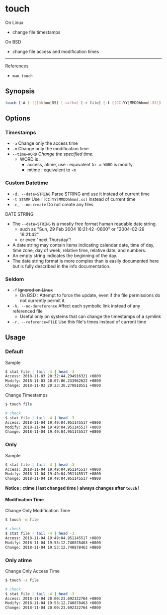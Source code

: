 # touch

On Linux

- change file timestamps

On BSD

- change file access and modification times

---

References

- `man touch`

## Synopsis

```bash
touch [-A [-][[hh]mm]SS] [-acfhm] [-r file] [-t [[CC]YY]MMDDhhmm[.SS]] file ...
```

## Options

### Timestamps

- `-a` Change only the access time
- `-m` Change only the modification time
- `--time=WORD` _Change the specified time_.
    - WORD is :
        - access, atime, use : equivalent to `-a WORD` is modify
        - mtime : equivalent to `-m`

### Custom Datetime

- `-d, --date=STRING` Parse STRING and use it instead of current time
- `-t STAMP` Use `[[CC]YY]MMDDhhmm[.ss]` instead of current time
- `-c, --no-create` Do not create any files

DATE STRING

- The `--date=STRING` is a mostly free format human readable date string.
    - such as "Sun, 29 Feb 2004 16:21:42 -0800" or "2004-02-29 16:21:42"
    - or even "next Thursday"!
- A date string may contain items indicating calendar date, time of day, time zone, day of week, relative time, relative date, and numbers.
- An empty string indicates the beginning of the day.
- The date string format is more complex than is easily documented here but is fully described in the info documentation.

### Seldom

- `-f` ~~Ignored on Linux~~
    - On BSD : Attempt to force the update, even if the file permissions do not currently permit it.
- `-h, --no-dereference` Affect each symbolic link instead of any referenced file
    - Useful only on systems that can change the  timestamps of a symlink
- `-r, --reference=FILE` Use this file's times instead of current time

## Usage

### Default

Sample

```bash
$ stat file | tail -4 | head -3
Access: 2018-11-03 20:32:44.294916321 +0800
Modify: 2018-11-03 20:07:06.233962622 +0800
Change: 2018-11-03 20:23:30.279810551 +0800
```

Change Timestamps

```bash
$ touch file

# check
$ stat file | tail -4 | head -3
Access: 2018-11-04 19:49:04.951145517 +0800
Modify: 2018-11-04 19:49:04.951145517 +0800
Change: 2018-11-04 19:49:04.951145517 +0800
```

### Only

Sample

```bash
$ stat file | tail -4 | head -3
Access: 2018-11-04 19:49:04.951145517 +0800
Modify: 2018-11-04 19:49:04.951145517 +0800
Change: 2018-11-04 19:49:04.951145517 +0800
```

**Notice : ctime ( last changed time ) always changes after `touch` !**

#### Modification Time

Change Only Modification Time

```bash
$ touch -m file

# check
$ stat file | tail -4 | head -3
Access: 2018-11-04 19:49:04.951145517 +0800
Modify: 2018-11-04 19:53:12.740878463 +0800
Change: 2018-11-04 19:53:12.740878463 +0800
```

### Only atime

Change Only Access Time

```bash
$ touch -a file

# check
$ stat file | tail -4 | head -3
Access: 2018-11-04 20:00:23.692322764 +0800
Modify: 2018-11-04 19:53:12.740878463 +0800
Change: 2018-11-04 20:00:23.692322764 +0800
```
